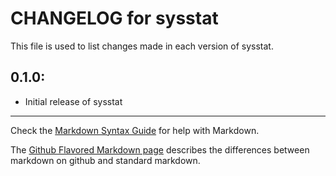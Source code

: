 # CHANGELOG for sysstat

This file is used to list changes made in each version of sysstat.

## 0.1.0:

* Initial release of sysstat

- - - 
Check the [Markdown Syntax Guide](http://daringfireball.net/projects/markdown/syntax) for help with Markdown.

The [Github Flavored Markdown page](http://github.github.com/github-flavored-markdown/) describes the differences between markdown on github and standard markdown.
